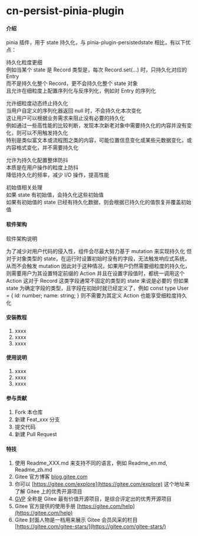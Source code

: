 # cn-persist-pinia-plugin

#### 介绍
pinia 插件，用于 state 持久化，与 pinia-plugin-persistedstate 相比，有以下优点：

持久化粒度更细  
例如当某个 state 是 Record 类型是，每次 Record.set(...) 时，只持久化对应的 Entry  
而不是持久化整个 Record，更不会持久化整个 state 对象  
且允许在细粒度上配置序列化与反序列化，例如对 Entry 的序列化

允许细粒度动态终止持久化  
当用户自定义的序列化器返回 null 时，不会持久化本次变化  
这让用户可以根据业务需求来阻止没有必要的持久化  
例如通过一些高性能的比较判断，发现本次新老对象中需要持久化的内容并没有变化，则可以不用触发持久化  
特别是类似富文本或流程图之类的内容，可能位置信息变化或某些元数据变化，或内容格式变化，并不需要持久化

允许为持久化配置整体防抖  
本质是在用户操作的粒度上防抖  
降低持久化的频率，减少 I/O 操作，提高性能

初始值相关处理  
如果 state 有初始值，会持久化这些初始值  
如果有初始值的 state 已经有持久化数据，则会根据已持久化的值恢复并覆盖初始值

#### 软件架构
软件架构说明

为了减少对用户代码的侵入性，组件会尽最大努力基于 mutation 来实现持久化
但对于对象类型的 state，在运行时设置初始时没有的字段，无法触发响应式系统，从而不会触发 mutation
因此对于这种情况，如果用户仍然需要细粒度的持久化，则需要用户为其设置特定前缀的 Action
并且在设置字段值时，都统一调用这个 Action
这对于 Record 这类字段通常不固定的类型的 state 来说是必要的
但如果 state 为确定字段的类型，且字段在初始时就已经定义了，例如 const type User = { id: number; name: string; }
则不需要为其定义 Action 也能享受细粒度持久化

#### 安装教程

1.  xxxx
2.  xxxx
3.  xxxx

#### 使用说明

1.  xxxx
2.  xxxx
3.  xxxx

#### 参与贡献

1.  Fork 本仓库
2.  新建 Feat_xxx 分支
3.  提交代码
4.  新建 Pull Request


#### 特技

1.  使用 Readme\_XXX.md 来支持不同的语言，例如 Readme\_en.md, Readme\_zh.md
2.  Gitee 官方博客 [blog.gitee.com](https://blog.gitee.com)
3.  你可以 [https://gitee.com/explore](https://gitee.com/explore) 这个地址来了解 Gitee 上的优秀开源项目
4.  [GVP](https://gitee.com/gvp) 全称是 Gitee 最有价值开源项目，是综合评定出的优秀开源项目
5.  Gitee 官方提供的使用手册 [https://gitee.com/help](https://gitee.com/help)
6.  Gitee 封面人物是一档用来展示 Gitee 会员风采的栏目 [https://gitee.com/gitee-stars/](https://gitee.com/gitee-stars/)
